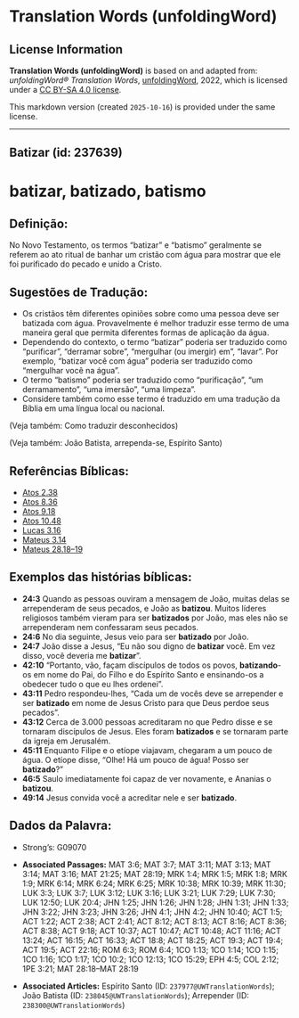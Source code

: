 # Translation Words (unfoldingWord)

## License Information

**Translation Words (unfoldingWord)** is based on and adapted from: _unfoldingWord® Translation Words_, [unfoldingWord](https://unfoldingword.org/utw), 2022, which is licensed under a [CC BY-SA 4.0 license](https://creativecommons.org/licenses/by-sa/4.0/legalcode.en).

This markdown version (created `2025-10-16`) is provided under the same license.



--------------------------------

## Batizar (id: 237639)

batizar, batizado, batismo
==========================

Definição:
----------

No Novo Testamento, os termos “batizar” e “batismo” geralmente se referem ao ato ritual de banhar um cristão com água para mostrar que ele foi purificado do pecado e unido a Cristo.

Sugestões de Tradução:
----------------------

* Os cristãos têm diferentes opiniões sobre como uma pessoa deve ser batizada com água. Provavelmente é melhor traduzir esse termo de uma maneira geral que permita diferentes formas de aplicação da água.
* Dependendo do contexto, o termo “batizar” poderia ser traduzido como “purificar”, “derramar sobre”, “mergulhar (ou imergir) em”, “lavar”. Por exemplo, “batizar você com água” poderia ser traduzido como “mergulhar você na água”.
* O termo “batismo” poderia ser traduzido como “purificação”, “um derramamento”, “uma imersão”, “uma limpeza”.
* Considere também como esse termo é traduzido em uma tradução da Bíblia em uma língua local ou nacional.

(Veja também: Como traduzir desconhecidos)

(Veja também: João Batista, arrependa\-se, Espírito Santo)

Referências Bíblicas:
---------------------

* [Atos 2\.38](https://ref.ly/Acts2:38)
* [Atos 8\.36](https://ref.ly/Acts8:36)
* [Atos 9\.18](https://ref.ly/Acts9:18)
* [Atos 10\.48](https://ref.ly/Acts10:48)
* [Lucas 3\.16](https://ref.ly/Luke3:16)
* [Mateus 3\.14](https://ref.ly/Matt3:14)
* [Mateus 28\.18–19](https://ref.ly/Matt28:18-Matt28:19)

Exemplos das histórias bíblicas:
--------------------------------

* **24:3** Quando as pessoas ouviram a mensagem de João, muitas delas se arrependeram de seus pecados, e João as **batizou**. Muitos líderes religiosos também vieram para ser **batizados** por João, mas eles não se arrependeram nem confessaram seus pecados.
* **24:6** No dia seguinte, Jesus veio para ser **batizado** por João.
* **24:7** João disse a Jesus, “Eu não sou digno de **batizar** você. Em vez disso, você deveria me **batizar**”.
* **42:10** “Portanto, vão, façam discípulos de todos os povos, **batizando**\-os em nome do Pai, do Filho e do Espírito Santo e ensinando\-os a obedecer tudo o que eu lhes ordenei”.
* **43:11** Pedro respondeu\-lhes, “Cada um de vocês deve se arrepender e ser **batizado** em nome de Jesus Cristo para que Deus perdoe seus pecados”.
* **43:12** Cerca de 3\.000 pessoas acreditaram no que Pedro disse e se tornaram discípulos de Jesus. Eles foram **batizados** e se tornaram parte da igreja em Jerusalém.
* **45:11** Enquanto Filipe e o etíope viajavam, chegaram a um pouco de água. O etíope disse, “Olhe! Há um pouco de água! Posso ser **batizado**?”
* **46:5** Saulo imediatamente foi capaz de ver novamente, e Ananias o **batizou**.
* **49:14** Jesus convida você a acreditar nele e ser **batizado**.

Dados da Palavra:
-----------------

* Strong’s: G09070

* **Associated Passages:** MAT 3:6; MAT 3:7; MAT 3:11; MAT 3:13; MAT 3:14; MAT 3:16; MAT 21:25; MAT 28:19; MRK 1:4; MRK 1:5; MRK 1:8; MRK 1:9; MRK 6:14; MRK 6:24; MRK 6:25; MRK 10:38; MRK 10:39; MRK 11:30; LUK 3:3; LUK 3:7; LUK 3:12; LUK 3:16; LUK 3:21; LUK 7:29; LUK 7:30; LUK 12:50; LUK 20:4; JHN 1:25; JHN 1:26; JHN 1:28; JHN 1:31; JHN 1:33; JHN 3:22; JHN 3:23; JHN 3:26; JHN 4:1; JHN 4:2; JHN 10:40; ACT 1:5; ACT 1:22; ACT 2:38; ACT 2:41; ACT 8:12; ACT 8:13; ACT 8:16; ACT 8:36; ACT 8:38; ACT 9:18; ACT 10:37; ACT 10:47; ACT 10:48; ACT 11:16; ACT 13:24; ACT 16:15; ACT 16:33; ACT 18:8; ACT 18:25; ACT 19:3; ACT 19:4; ACT 19:5; ACT 22:16; ROM 6:3; ROM 6:4; 1CO 1:13; 1CO 1:14; 1CO 1:15; 1CO 1:16; 1CO 1:17; 1CO 10:2; 1CO 12:13; 1CO 15:29; EPH 4:5; COL 2:12; 1PE 3:21; MAT 28:18–MAT 28:19
* **Associated Articles:** Espírito Santo (ID: `237977@UWTranslationWords`); João Batista (ID: `238045@UWTranslationWords`); Arrepender (ID: `238300@UWTranslationWords`)

